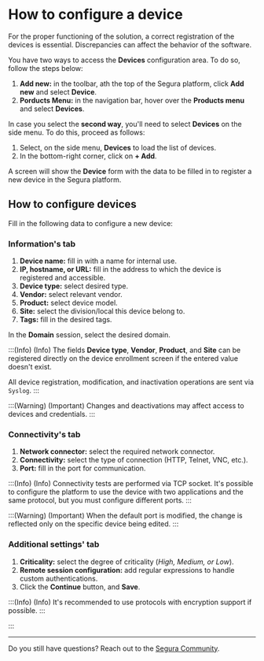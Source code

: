 # How to configure a device

For the proper functioning of the solution, a correct registration of the devices is essential. Discrepancies can affect the behavior of the software.

You have two ways to access the **Devices** configuration area. To do so, follow the steps below:

1. **Add new:** in the toolbar, ath the top of the Segura platform, click **Add new** and select **Device**. 
2. **Porducts Menu:** in the navigation bar, hover over the **Products menu** and select **Devices**.

In case you select the **second way**, you'll need to select **Devices** on the side menu. To do this, proceed as follows:

1. Select, on the side menu, **Devices** to load the list of devices. 
2. In the bottom-right corner, click on **+ Add**.

A screen will show the **Device** form with the data to be filled in to register a new device in the Segura platform.

## How to configure devices

Fill in the following data to configure a new device:

### Information's tab

1. **Device name:** fill in with a name for internal use.
2. **IP, hostname, or URL:** fill in the address to which the device is registered and accessible.
3. **Device type:** select desired type.
4. **Vendor:** select relevant vendor.
5. **Product:** select device model.
6. **Site:** select the division/local this device belong to.
7. **Tags:** fill in the desired tags.

In the **Domain** session, select the desired domain.

:::(Info) (Info)
The fields **Device type**, **Vendor**, **Product**, and **Site** can be registered directly on the device enrollment screen if the entered value doesn't exist.

All device registration, modification, and inactivation operations are sent via `Syslog`.
:::

:::(Warning) (Important)
Changes and deactivations may affect access to devices and credentials.
:::

### Connectivity's tab

1. **Network connector:** select the required network connector.
2. **Connectivity:** select the type of connection (HTTP, Telnet, VNC, etc.).
3. **Port:** fill in the port for communication.

:::(Info) (Info)
Connectivity tests are performed via TCP socket. It's possible to configure the platform to use the device with two applications and the same protocol, but you must configure different ports.
:::

:::(Warning) (Important)
When the default port is modified, the change is reflected only on the specific device being edited.
:::

### Additional settings' tab

1. **Criticality:** select the degree of criticality (*High, Medium, or Low*).
2. **Remote session configuration:** add regular expressions to handle custom authentications.
3. Click the **Continue** button, and **Save**.

:::(Info) (Info)
It's recommended to use protocols with encryption support if possible.
:::

:::

***

Do you still have questions? Reach out to the [Segura Community](https://community.Segura.io/).
